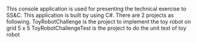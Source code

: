 This console application is used for presenting the technical exercise to SS&C.
This application is built by using C#.
There are 2 projects as following.
ToyRobotChallenge is the project to implement the toy robot on grid 5 x 5
ToyRobotChallengeTest is the project to do the unit test of toy robot
